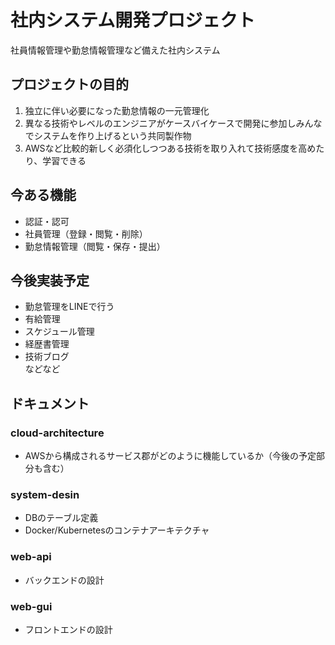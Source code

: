 # 社内システム開発プロジェクト
社員情報管理や勤怠情報管理など備えた社内システム

## プロジェクトの目的
1. 独立に伴い必要になった勤怠情報の一元管理化
1. 異なる技術やレベルのエンジニアがケースバイケースで開発に参加しみんなでシステムを作り上げるという共同製作物
1. AWSなど比較的新しく必須化しつつある技術を取り入れて技術感度を高めたり、学習できる

## 今ある機能
* 認証・認可
* 社員管理（登録・閲覧・削除）
* 勤怠情報管理（閲覧・保存・提出）

## 今後実装予定
* 勤怠管理をLINEで行う
* 有給管理
* スケジュール管理
* 経歴書管理
* 技術ブログ   
などなど

## ドキュメント
### cloud-architecture
* AWSから構成されるサービス郡がどのように機能しているか（今後の予定部分も含む）

### system-desin
* DBのテーブル定義
* Docker/Kubernetesのコンテナアーキテクチャ

### web-api
* バックエンドの設計

### web-gui
* フロントエンドの設計
